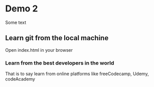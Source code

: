 # Demo 2

Some text 

## Learn git from the local machine

Open index.html in your browser

### Learn from the best developers in the world 
That is to say learn from online platforms like freeCodecamp, Udemy, codeAcademy